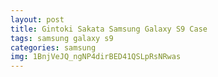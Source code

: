 ```yaml
---
layout: post
title: Gintoki Sakata Samsung Galaxy S9 Case
tags: samsung galaxy s9
categories: samsung
img: 1BnjVeJQ_ngNP4dirBED41QSLpRsNRwas
---
```

